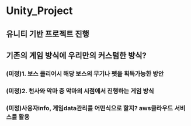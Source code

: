 # Unity_Project 
## 유니티 기반 프로젝트 진행

## 기존의 게임 방식에 우리만의 커스텀한 방식?

### (미정)1. 보스 클리어시 해당 보스의 무기나 펫을 획득가능한 방안
### (미정)2. 천사와 악마 중 악마의 시점에서 진행하는 게임 방식

### (미정)사용자info, 게임data관리를 어떤식으로 할지? aws클라우드 서비스를 활용
